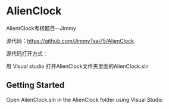 # AlienClock
AlientClock考核题目--Jimmy

源代码：https://github.com/JimmyTsai75/AlienClock



源代码打开方式：

用 Visual studio 打开AlienClock文件夹里面的AlienClock.sln



## Getting Started

Open AlienClock.sln in the AlienClock folder using Visual Studio

